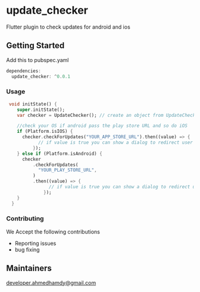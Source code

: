 # update_checker

Flutter plugin to check updates for android and ios 


## Getting Started

Add this to pubspec.yaml

```dart
dependencies:
  update_checker: ^0.0.1
```

### Usage

```dart
 void initState() {
    super.initState();
    var checker = UpdateChecker(); // create an object from UpdateChecker

    //check your OS if android pass the play store URL and so do iOS
    if (Platform.isIOS) {
      checker.checkForUpdates("YOUR_APP_STORE_URL").then((value) => {
            // if value is true you can show a dialog to redirect user to app store to perform update
          });
    } else if (Platform.isAndroid) {
      checker
          .checkForUpdates(
            "YOUR_PLAY_STORE_URL",
          )
          .then((value) => {
                // if value is true you can show a dialog to redirect user to play store to perform update
              });
    }
  }
```
### Contributing 

We Accept the following contributions
* Reporting issues
* bug fixing

## Maintainers
developer.ahmedhamdy@gmail.com

